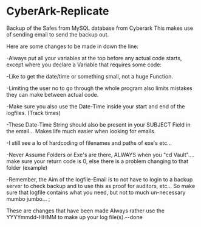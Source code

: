# CyberArk-Replicate
Backup of the Safes from MySQL database from Cyberark
This makes use of sending email to send the backup out.

Here are some changes to be made in down the line:

-Always put all your variables at the top before any actual code starts, except where you declare a Variable that requires some code:

-Like to get the date/time or something small, not a huge Function.

-Limiting the user no to go through the whole program also limits mistakes they can make between actual code.

-Make sure you also use the Date-Time inside your start and end of the logfiles. (Track times)

-These Date-Time String should also be present in your SUBJECT Field in the email... Makes life much easier when looking for emails.

-I still see a lo of hardcoding of filenames and paths of exe's etc...

-Never Assume Folders or Exe's are there, ALWAYS when you "cd Vault".... make sure your return code is 0, else there is a problem changing to that folder (example)

-Remember, the Aim of the logfile-Email is to not have to login to a backup server to check backup and to use this as proof for auditors, etc... So make sure that logfile contains what you need, but not to much un-necessary mumbo jumbo... ;

These are changes that have been made
Always rather use the YYYYmmdd-HHMM to make up your log file(s).--done
